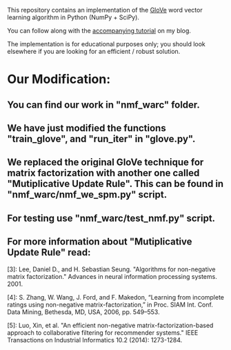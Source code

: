 This repository contains an implementation of the [GloVe][1] word vector learning algorithm in Python (NumPy + SciPy).

You can follow along with the [accompanying tutorial][2] on my blog.

The implementation is for educational purposes only; you should look elsewhere if you are looking for an efficient / robust solution.

[1]: http://www-nlp.stanford.edu/projects/glove/
[2]: http://www.foldl.me/2014/glove-python/

# Our Modification:
## You can find our work in "nmf_warc" folder.
## We have just modified the functions "train_glove", and "run_iter" in "glove.py".
## We replaced the original GloVe technique for matrix factorization with another one called "Mutiplicative Update Rule". This can be found in "nmf_warc/nmf_we_spm.py" script.
## For testing use "nmf_warc/test_nmf.py" script.

## For more information about "Mutiplicative Update Rule" read:

[3]: Lee, Daniel D., and H. Sebastian Seung. "Algorithms for non-negative matrix factorization." Advances in neural information processing systems. 2001.

[4]: S. Zhang, W. Wang, J. Ford, and F. Makedon, “Learning from incomplete ratings using non-negative matrix-factorization,” in Proc. SIAM Int. Conf. Data Mining, Bethesda, MD, USA, 2006, pp. 549–553.

[5]: Luo, Xin, et al. "An efficient non-negative matrix-factorization-based approach to collaborative filtering for recommender systems." IEEE Transactions on Industrial Informatics 10.2 (2014): 1273-1284.

